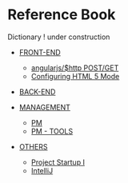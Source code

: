 # Reference Book	
Dictionary
! under construction

* [FRONT-END](https://github.com/helisz/dict/tree/master/front-end/)
	* [angularjs/$http POST/GET](https://github.com/helisz/dict/tree/master/front-end/angularjs/http-post-get.md)
	* [Configuring HTML 5 Mode](https://github.com/helisz/dict/blob/master/front-end/angular-hash.md)

* [BACK-END](https://github.com/helisz/dict/tree/master/back-end/)

* [MANAGEMENT](https://github.com/helisz/dict/tree/master/project-management)
	* [PM](https://github.com/helisz/dict/tree/master/project-management/pm.md)
	* [PM - TOOLS](https://github.com/helisz/dict/tree/master/project-management/pm-tools.md)

* [OTHERS](https://github.com/helisz/dict/tree/master/project)
	* [Project Startup I](https://github.com/helisz/dict/blob/master/project/project-startup-I.md)
	* [IntelliJ](https://github.com/helisz/dict/blob/master/project/Intellij.md)


